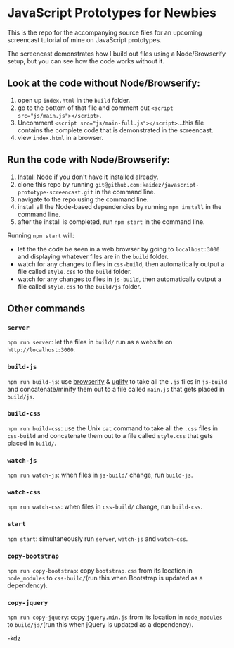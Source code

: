 # JavaScript Prototypes for Newbies

This is the repo for the accompanying source files for an upcoming screencast tutorial of mine on JavaScript prototypes.

The screencast demonstrates how I build out files using a Node/Browserify setup, but you can see how the code works without it.

## Look at the code without Node/Browserify:

1. open up `index.html` in the `build` folder.
2. go to the bottom of that file and comment out `<script src="js/main.js"></script>`.
3. Uncomment `<script src="js/main-full.js"></script>`...this file contains the complete code that is demonstrated in the screencast.
4. view `index.html` in a browser.

## Run the code with Node/Browserify:

1. [Install Node](https://nodejs.org/en/download/) if you don't have it installed already.
2. clone this repo by running `git@github.com:kaidez/javascript-prototype-screencast.git` in the command line.
3. navigate to the repo using the command line.
4. install all the Node-based dependencies by running `npm install` in the command line.
5. after the install is completed, run `npm start` in the command line.

Running `npm start` will:

* let the the code be seen in a web browser by going to `localhost:3000` and displaying whatever files are in the `build` folder.
* watch for any changes to files in `css-build`, then automatically output a file called `style.css` to the `build` folder.
* watch for any changes to files in `js-build`, then automatically output a file called `style.css` to the `build/js` folder.

## Other commands

### `server`
`npm run server`: let the files in `build/` run as a website on `http://localhost:3000`.

### `build-js`
`npm run build-js`: use [browserify](http://browserify.org/) & [uglify](https://www.npmjs.com/package/uglifyjs) to take all the `.js` files in `js-build` and concatenate/minify them out to a file called `main.js` that gets placed in `build/js`.

### `build-css`
`npm run build-css`: use the Unix `cat` command to take all the `.css` files in `css-build` and concatenate them out to a file called `style.css` that gets placed in `build/`.

### `watch-js`
`npm run watch-js`: when files in `js-build/` change, run `build-js`.

### `watch-css`
`npm run watch-css`: when files in `css-build/` change, run `build-css`.

### `start`
`npm start`: simultaneously run `server`, `watch-js` and `watch-css`.

### `copy-bootstrap`
`npm run copy-bootstrap`: copy `bootstrap.css` from its location in `node_modules` to `css-build/`(run this when Bootstrap is updated as a dependency).

### `copy-jquery`
`npm run copy-jquery`: copy `jquery.min.js` from its location in `node_modules` to `build/js/`(run this when jQuery is updated as a dependency).

-kdz
<!--["Introduction to JavaScript Prototypes"](http://kaidez.com/javascript-prototypes-tutorial)

Don't forget the slides link

Update any "coming soon" type of text
-->

